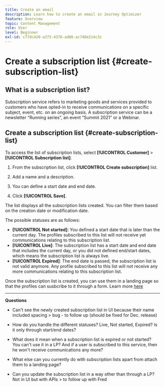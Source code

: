 ```yaml
---
title: Create an email
description: Learn how to create an email in Journey Optimizer
feature: Overview
topic: Content Management
role: User
level: Beginner
exl-id: c77dc420-a375-4376-ad86-ac740e214c3c
---
```

# Create a subscription list {#create-subscription-list}

## What is a subscription list?

Subscription service refers to marketing goods and services provided to customers who have opted-in to receive communications on a specific subject, event, etc. on an ongoing basis. A subscription service can be a newsletter “Running series”, an event “Summit 2021” or a Webinar.

## Create a subscription list {#create-subscription-list}

To access the list of subscription lists, select **[!UICONTROL Customer]** > **[!UICONTROL Subscription list]**.

1. From the subscription list, click **[!UICONTROL Create subscription]** list.

1. Add a name and a description.

1. You can define a start date and end date.

1. Click **[!UICONTROL Save]**.

The list displays all the subscription lists created. You can filter them based on the creation date or modification date.

The possible statuses are as follows:

* **[!UICONTROL Not started]**: You defined a start date that is later than the current day. The profiles subscribed to this list will not receive yet communications relating to this subscription list.
* **[!UICONTROL Live]**: The subscription list has a start date and end date that includes the current day, or you did not defined end/start dates, which means the subscription list is always live.
* **[!UICONTROL Expired]**: The end date is passed, the subscription list is not valid anymore. Any profile subscribed to this list will not receive any more communications relating to this subscription list.

Once the subscription list is created, you can use them in a landing page so that the profiles can susbcribe to it through a form. Learn more [here](create-lp.md#design-lp-content)


***

**Questions**

* Can't see the newly created subscription list in UI because their name included spacing > bug - to follow up (should be fixed for Dec. release)

* How do you handle the different statuses? Live, Not started, Expired? Is it only through start/end dates?

* What does it mean when a subscription list is expired or not started? You can't use it in a LP? And if a user is subscribed to this service, then he won't receive communications any more?

* What else can you currently do with subscription lists apart from attach them to a landing page?

* Can you update the subscription list in a way other than through a LP? Not in UI but with APIs > to follow up with Fred
